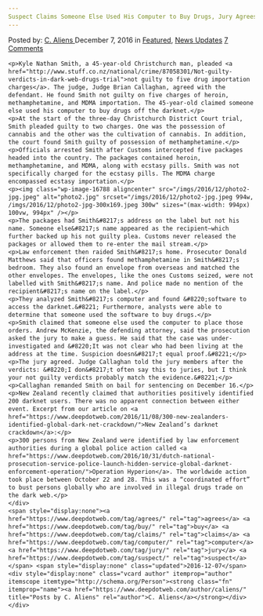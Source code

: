 ```yaml
---
Suspect Claims Someone Else Used His Computer to Buy Drugs, Jury Agrees
---
```

<article class="post-listing post-16787 post type-post status-publish format-standard has-post-thumbnail hentry  tag-agrees tag-buy tag-claims tag-computer tag-jury tag-suspect">
    <div class="post-inner">
        <span>Posted by: <a href="https://www.deepdotweb.com/author/caliens/" title="">C. Aliens </a></span>
    <span>December 7, 2016</span>
    <span>in <a href="https://www.deepdotweb.com/category/deepdot-news/" rel="category tag">Featured</a>, <a href="https://www.deepdotweb.com/category/news-updates/" rel="category tag">News Updates</a></span>
    <span><a href="https://www.deepdotweb.com/2016/12/07/suspect-claims-someone-else-used-computer-buy-drugs-jury-agrees/#comments">7 Comments</a></span>
    </p>
    <div class="clear"></div>
    
    <p>Kyle Nathan Smith, a 45-year-old Christchurch man, pleaded <a href="http://www.stuff.co.nz/national/crime/87058301/Not-guilty-verdicts-in-dark-web-drugs-trial">not guilty to five drug importation charges</a>. The judge, Judge Brian Callaghan, agreed with the defendant. He found Smith not guilty on five charges of heroin, methamphetamine, and MDMA importation. The 45-year-old claimed someone else used his computer to buy drugs off the darknet.</p>
    <p>At the start of the three-day Christchurch District Court trial, Smith pleaded guilty to two charges. One was the possession of cannabis and the other was the cultivation of cannabis. In addition, the court found Smith guilty of possession of methamphetamine.</p>
    <p>Officials arrested Smith after Customs intercepted five packages headed into the country. The packages contained heroin, methamphetamine, and MDMA, along with ecstasy pills. Smith was not specifically charged for the ecstasy pills. The MDMA charge encompassed ecstasy importation.</p>
    <p><img class="wp-image-16788 aligncenter" src="/imgs/2016/12/photo2-jpg.jpeg" alt="photo2.jpg" srcset="/imgs/2016/12/photo2-jpg.jpeg 994w, /imgs/2016/12/photo2-jpg-300x169.jpeg 300w" sizes="(max-width: 994px) 100vw, 994px" /></p>
    <p>The packages had Smith&#8217;s address on the label but not his name. Someone else&#8217;s name appeared as the recipient—which further backed up his not guilty plea. Customs never released the packages or allowed them to re-enter the mail stream.</p>
    <p>Law enforcement then raided Smith&#8217;s home. Prosecutor Donald Matthews said that officers found methamphetamine in Smith&#8217;s bedroom. They also found an envelope from overseas and matched the other envelopes. The envelopes, like the ones Customs seized, were not labelled with Smith&#8217;s name. And police made no mention of the recipient&#8217;s name on the label.</p>
    <p>They analyzed Smith&#8217;s computer and found &#8220;software to access the darknet.&#8221; Furthermore, analysts were able to determine that someone used the software to buy drugs.</p>
    <p>Smith claimed that someone else used the computer to place those orders. Andrew McKenzie, the defending attorney, said the prosecution asked the jury to make a guess. He said that the case was under-investigated and &#8220;It was not clear who had been living at the address at the time. Suspicion doesn&#8217;t equal proof.&#8221;</p>
    <p>The jury agreed. Judge Callaghan told the jury members after the verdicts: &#8220;I don&#8217;t often say this to juries, but I think your not guilty verdicts probably match the evidence.&#8221;</p>
    <p>Callaghan remanded Smith on bail for sentencing on December 16.</p>
    <p>New Zealand recently claimed that authorities positively identified 200 darknet users. There was no apparent connection between either event. Excerpt from our article on <a href="https://www.deepdotweb.com/2016/11/08/300-new-zealanders-identified-global-dark-net-crackdown/">New Zealand’s darknet crackdown</a>:</p>
    <p>300 persons from New Zealand were identified by law enforcement authorities during a global police action called <a href="https://www.deepdotweb.com/2016/10/31/dutch-national-prosecution-service-police-launch-hidden-service-global-darknet-enforcement-operation/">Operation Hyperion</a>. The worldwide action took place between October 22 and 28. This was a “coordinated effort” to bust persons globally who are involved in illegal drugs trade on the dark web.</p>
    </div>
    <span style="display:none"><a href="https://www.deepdotweb.com/tag/agrees/" rel="tag">agrees</a> <a href="https://www.deepdotweb.com/tag/buy/" rel="tag">buy</a> <a href="https://www.deepdotweb.com/tag/claims/" rel="tag">claims</a> <a href="https://www.deepdotweb.com/tag/computer/" rel="tag">computer</a>  <a href="https://www.deepdotweb.com/tag/jury/" rel="tag">jury</a> <a href="https://www.deepdotweb.com/tag/suspect/" rel="tag">suspect</a></span> <span style="display:none" class="updated">2016-12-07</span>
    <div style="display:none" class="vcard author" itemprop="author" itemscope itemtype="http://schema.org/Person"><strong class="fn" itemprop="name"><a href="https://www.deepdotweb.com/author/caliens/" title="Posts by C. Aliens" rel="author">C. Aliens</a></strong></div>
    </div>
</article>

